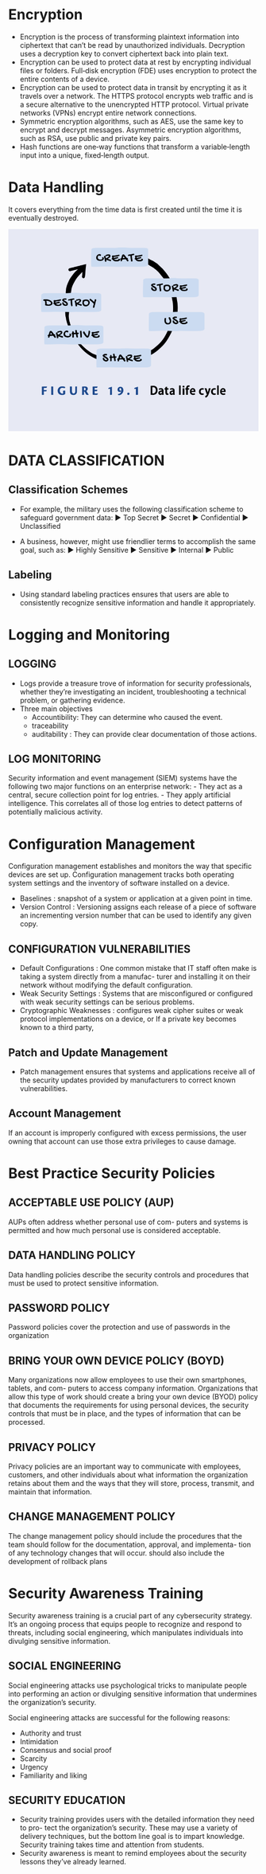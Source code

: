 # Encryption

- Encryption is the process of transforming plaintext information into ciphertext that can’t be read by unauthorized individuals. Decryption uses a decryption key to convert ciphertext back into plain text.
- Encryption can be used to protect data at rest by encrypting individual files or folders. Full‐disk encryption (FDE) uses encryption to protect the entire contents of a device.
- Encryption can be used to protect data in transit by encrypting it as it travels over a network. The HTTPS protocol encrypts web traffic and is a secure alternative to the unencrypted HTTP protocol. Virtual private networks (VPNs) encrypt entire network connections.
- Symmetric encryption algorithms, such as AES, use the same key to encrypt and decrypt messages. Asymmetric encryption algorithms, such as RSA, use public and private key pairs.
- Hash functions are one‐way functions that transform a variable‐length input into a unique, fixed‐length output.

# Data Handling
It covers everything from the time data
is first created until the time it is eventually destroyed.

![alt text](images/image-7.png)

# DATA CLASSIFICATION
## Classification Schemes
- For example, the military uses the following classification scheme to safeguard government data:
▶ Top Secret
▶ Secret
▶ Confidential
▶ Unclassified

- A business, however, might use friendlier terms to accomplish the same goal, such as:
▶ Highly Sensitive
▶ Sensitive
▶ Internal
▶ Public

## Labeling
- Using standard labeling practices ensures that users are able to consistently recognize sensitive information and handle it appropriately.

# Logging and Monitoring

## LOGGING
- Logs provide a treasure trove of information for security professionals, whether they’re investigating an incident, troubleshooting a technical problem, or gathering evidence.
- Three main objectives
    - Accountibility: They can determine who caused the event. 
    - traceability
    - auditability : They can provide clear documentation of those actions.

## LOG MONITORING
Security information and event management (SIEM) systems have the following two major functions on an enterprise network:
    - They act as a central, secure collection point for log entries.
    - They apply artificial intelligence. This correlates all of those log entries to detect patterns of potentially malicious activity.

# Configuration Management
Configuration management establishes and monitors the way that specific devices are set up. Configuration management tracks both operating system settings and the inventory of software installed on a device.
- Baselines : snapshot of a system or application at a given point in time. 
- Version Control : Versioning assigns each release of a piece of software an incrementing version number that can be used to identify any given copy.

## CONFIGURATION VULNERABILITIES
- Default Configurations : 
One common mistake that IT staff often make is taking a system directly from a manufac- turer and installing it on their network without modifying the default configuration.
- Weak Security Settings : Systems that are misconfigured or configured with weak security settings can be serious problems.
- Cryptographic Weaknesses : configures weak cipher suites or weak protocol implementations on a device, or If a private key becomes known to a third party,

## Patch and Update Management
- Patch management ensures that systems and applications receive all of the security updates provided by manufacturers to correct known vulnerabilities. 

## Account Management
If an account is improperly configured with excess permissions, the user owning that account can use those extra privileges to cause damage.

# Best Practice Security Policies

## ACCEPTABLE USE POLICY (AUP)
AUPs often address whether personal use of com- puters and systems is permitted and how much personal use is considered acceptable.

## DATA HANDLING POLICY
Data handling policies describe the security controls and procedures that must be used to protect sensitive information. 

## PASSWORD POLICY
Password policies cover the protection and use of passwords in the organization

## BRING YOUR OWN DEVICE POLICY (BOYD)
Many organizations now allow employees to use their own smartphones, tablets, and com- puters to access company information. Organizations that allow this type of work should create a bring your own device (BYOD) policy that documents the requirements for using personal devices, the security controls that must be in place, and the types of information that can be processed.

## PRIVACY POLICY
Privacy policies are an important way to communicate with employees, customers, and other individuals about what information the organization retains about them and the ways that they will store, process, transmit, and maintain that information.

## CHANGE MANAGEMENT POLICY
The change management policy should include the procedures that the team should follow for the documentation, approval, and implementa- tion of any technology changes that will occur.
should also include the development of rollback plans

# Security Awareness Training
Security awareness training is a crucial part of any cybersecurity strategy. It’s an ongoing process that equips people to recognize and respond to threats, including social engineering, which manipulates individuals into divulging sensitive information.

## SOCIAL ENGINEERING
Social engineering attacks use psychological tricks to manipulate people into performing an action or divulging sensitive information that undermines the organization’s security. 

Social engineering attacks are successful for the following reasons:
- Authority and trust
- Intimidation
- Consensus and social proof
- Scarcity
- Urgency
- Familiarity and liking

## SECURITY EDUCATION

- Security training provides users with the detailed information they need to pro- tect the organization’s security. These may use a variety of delivery techniques, but the bottom line goal is to impart knowledge. Security training takes time and attention from students.
- Security awareness is meant to remind employees about the security lessons they’ve already learned. 